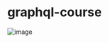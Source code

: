 # graphql-course
![image](https://github.com/abdoulkarim20/graphql-course/assets/85187164/3f8d086c-f2ce-4909-bdc2-59d73f89221b)
